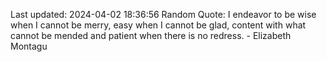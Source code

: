 Last updated: 2024-04-02 18:36:56
Random Quote: I endeavor to be wise when I cannot be merry, easy when I cannot be glad, content with what cannot be mended and patient when there is no redress. - Elizabeth Montagu
